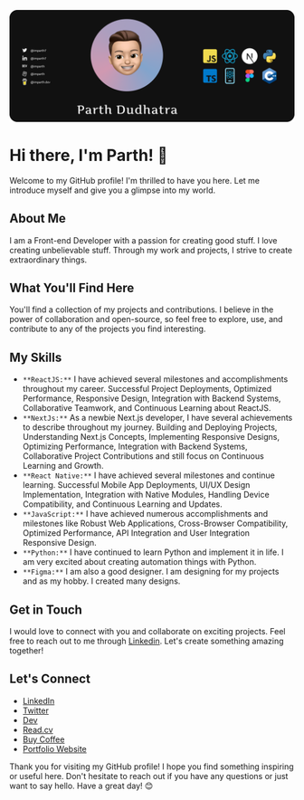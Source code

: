 ![Banner Image](./imparth.png)

# Hi there, I'm Parth! 👋

Welcome to my GitHub profile! I'm thrilled to have you here. Let me introduce myself and give you a glimpse into my world.

## About Me

I am a Front-end Developer with a passion for creating good stuff. I love creating unbelievable stuff. Through my work and projects, I strive to create extraordinary things.

## What You'll Find Here

You'll find a collection of my projects and contributions. I believe in the power of collaboration and open-source, so feel free to explore, use, and contribute to any of the projects you find interesting.

## My Skills

- `**ReactJS:**` I have achieved several milestones and accomplishments throughout my career. Successful Project Deployments, Optimized Performance, Responsive Design, Integration with Backend Systems, Collaborative Teamwork, and Continuous Learning about ReactJS.
- `**NextJs:**` As a newbie Next.js developer, I have several achievements to describe throughout my journey. Building and Deploying Projects, Understanding Next.js Concepts, Implementing Responsive Designs, Optimizing Performance, Integration with Backend Systems, Collaborative Project Contributions and still focus on Continuous Learning and Growth.
- `**React Native:**` I have achieved several milestones and continue learning. Successful Mobile App Deployments, UI/UX Design Implementation, Integration with Native Modules, Handling Device Compatibility, and Continuous Learning and Updates.
- `**JavaScript:**` I have achieved numerous accomplishments and milestones like Robust Web Applications, Cross-Browser Compatibility, Optimized Performance, API Integration and User Integration Responsive Design.
- `**Python:**` I have continued to learn Python and implement it in life. I am very excited about creating automation things with Python.
- `**Figma:**` I am also a good designer. I am designing for my projects and as my hobby. I created many designs.

## Get in Touch

I would love to connect with you and collaborate on exciting projects. Feel free to reach out to me through [Linkedin](https://www.linkedin.com/in/imparth7). Let's create something amazing together!

## Let's Connect

- [LinkedIn](https://www.linkedin.com/in/imparth7)
- [Twitter](https://twitter.com/imparth73)
- [Dev](https://www.dev.to/imparth)
- [Read.cv](https://imparth.read.cv)
- [Buy Coffee](https://buymeacoffee.com/imparth.dev)
- [Portfolio Website](http://www.imparth.me)

Thank you for visiting my GitHub profile! I hope you find something inspiring or useful here. Don't hesitate to reach out if you have any questions or just want to say hello. Have a great day! 😊

<!--
**imparth7/imparth7** is a ✨ _special_ ✨ repository because its `README.md` (this file) appears on your GitHub profile.

Here are some ideas to get you started:

- 🔭 I’m currently working on ...
- 🌱 I’m currently learning ...
- 👯 I’m looking to collaborate on ...
- 🤔 I’m looking for help with ...
- 💬 Ask me about ...
- 📫 How to reach me: ...
- 😄 Pronouns: ...
- ⚡ Fun fact: ...
-->
